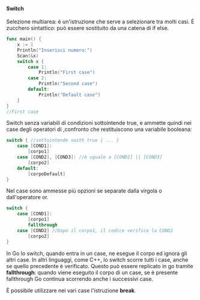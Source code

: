 #### Switch
Selezione multiarea: è un'istruzione che serve a selezionare tra molti casi.
È zucchero sintattico: può essere sostituito da una catena di if else.
```go
func main() {
	x := 1
	Println("Inserisci numero:")
	Scan(&x)
	switch x {
		case 1:
			Println("First case")
		case 2:
			Println("Second case")
		default:
			Println("Default case")
	}
}
//First case
```

Switch senza variabili di condizioni sottointende true, e ammette quindi nei case degli operatori di ,confronto che restituiscono una variabile booleana: 
```go
switch { //sottointende swith true { ... }
	case [COND1]:
		[corpo1]
	case [COND2], [COND3]: //è uguale a [COND2] || [COND3]
		[corpo2]
	default:
		[corpoDefault]	
}
```
Nel case sono ammesse più opzioni se separate dalla virgola o dall'operatore or.

```go
switch { 
	case [COND1]:
		[corpo1]
		fallthrough
	case [COND2] //Dopo il corpo1, il codice verifica la COND2
		[corpo2]
}
```
In Go lo switch, quando entra in un case, ne esegue il corpo ed ignora gli altri case. In altri linguaggi, come C++, lo switch scorre tutti i case, anche se quello precedente è verificato. Questo può essere replicato in go tramite **fallthrough**: quando viene eseguito il corpo di un case, se è presente fallthrough Go continua scorrendo anche i successivi case.

È possibile utilizzare nei vari case l'istruzione **break**. 